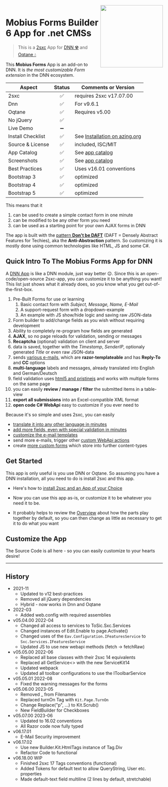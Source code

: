 <image src="app-icon.png" align="right" width="200px">

# Mobius Forms Builder 6 App for .net CMSs

> This is a [2sxc](https://2sxc.org) App for [DNN ☢️](https://www.dnnsoftware.com/) and [Oqtane 💧](https://www.oqtane.org/)

This **Mobius Forms** App is an add-on to DNN. It is _the most customizable Form extension_ in the DNN ecosystem.

| Aspect              | Status | Comments or Version
| ------------------- | :----: | -------------------
| 2sxc                | ✅    | requires 2sxc v17.07.00
| Dnn                 | ✅    | For v9.6.1
| Oqtane              | ✅    | Requires v5.00
| No jQuery           | ✅    |
| Live Demo           | ➖    |
| Install Checklist   | ✅    | See [Installation on azing.org](https://azing.org/2sxc)
| Source & License    | ✅    | included, ISC/MIT
| App Catalog         | ✅    | See [app catalog](https://2sxc.org/en/apps/app/mobius-forms-v5-with-mailchimp-recaptcha-polymorph-weback-and-more-hybrid-for-dnn-and-oqtane)
| Screenshots         | ✅    | See [app catalog](https://2sxc.org/en/apps/app/mobius-forms-v5-with-mailchimp-recaptcha-polymorph-weback-and-more-hybrid-for-dnn-and-oqtane)
| Best Practices      | ✅    | Uses v16.01 conventions
| Bootstrap 3         | ✅    | optimized
| Bootstrap 4         | ✅    | optimized
| Bootstrap 5         | ✅    | optimized

This means that it

1. can be used to create a simple contact form in one minute
2. can be modified to be any other form you need
3. can be used as a starting point for your own AJAX forms in DNN

The app is built with the [pattern **Don't be DAFT**][daft] (DAFT = Densely Abstract Features for Techies), aka the **Anti-Abstraction** pattern.
So customizing it is mostly done using common technologies like HTML, JS and some C#.

## Quick Intro To The Mobius Forms App for DNN

A [DNN App][2sxc] is like a DNN module, just way better 😉.
Since this is an open-code/open-source 2sxc-app, you can customize it to be anything you want!
This list just shows what it already does, so you know what you get out-of-the-first-box.

1. Pre-Built Forms for use or learning
    1. Basic contact form with _Subject, Message, Name, E-Mail_
    1. A support-request form with a dropdown-example
    1. An example with JS show/hide logic and saving raw JSON-data
1. Form builder to add/change fields as you wish without requiring development
1. Ability to completely re-program how fields are generated
1. **AJAX**, so no page reloads for validation, sending or messages
1. **Recaptcha** (optional) validation on client and server
1. data is saved, together with the _Timestamp_, _SenderIP_, optionaly generated _Title_ or even raw JSON-data
1. sends [various e-mails][cust-mail], which are **razor-templateable** and has **Reply-To** and **CC** options
1. **multi-language** labels and messages, already translated into English and German/Deutsch
1. field validation uses [html5 and pristinejs][pristine-js] and works with multiple forms on the same page
1. you can easily **review / manage / filter** the submitted items in a table-view
1. **export all submissions** into an Excel-compatible XML format
1. **open code C# WebApi** easy to customize if you ever need to

Because it's so simple and uses 2sxc, you can easily

* [translate it into any other language in minutes][translate]
* [add more fields, even with special validation in minutes][cust-field]
* [customize the e-mail templates][cust-mail]
* send more e-mails, trigger other [custom WebApi actions][cust-webapi]
* create [more custom forms][add-forms] which store into further content-types

## Get Started

This app is only useful is you use DNN or Oqtane. So assuming you have a DNN installation, all you need to do is install 2sxc and this app.

* Here's how to [install 2sxc and an App of your Choice](https://2sxc.org/en/apps/app/mobius-forms-v5-with-mailchimp-recaptcha-polymorph-weback-and-more-hybrid-for-dnn-and-oqtane)

* Now you can use this app as-is, or customize it to be whatever you need it to be.

* It probably helps to review the [Overview][overview] about how the parts play together by default, so you can then change as little as necessary to get it to do what you want

## Customize the App

The Source Code is all here - so you can easily customize to your hearts desire!

---

## History

* 2021-11
  * Updated to v12 best-practices
  * Removed all jQuery dependencies
  * Hybrid - now works in Dnn and Oqtane
* 2022-03
  * Added web.config with required assemblies
* v05.04.00 2022-04
  * Changed all access to services to ToSic.Sxc.Services
  * Changed instances of Edit.Enable to page.Activate()
  * Changed uses of the `Eav.Configuration.IFeaturesService` to `Sxc.Services.IFeaturesService`
  * Updated JS to use new webapi methods (fetch -> fetchRaw)
* v05.05.00 2022-06
  * Replaced all base classes with their 2sxc 14 equivalents
  * Replaced all GetService<> with the new ServiceKit14
  * Updated webpack
  * Updated all toolbar configurations to use the IToolbarService
* v05.05.01 2022-08
  * Fixed the warning messages for the forms
* v05.06.00 2023-05
  * Removed _ from Filenames
  * Replaced turnOn Tag with `Kit.Page.TurnOn`
  * Change Replace("p", ...) to Kit.Scrub()
  * New FieldBuilder for Checkboxes
* v05.07.00 2023-06
  * Updated to 16.02 conventions
  * All Razor code now fully typed
* v06.17.01
  * E-Mail Security improvement
* v06.17.02
  * Use new Builder.Kit.HtmlTags instance of Tag.Div
  * Refactor Code to functional
* v06.18.00 WIP
  * Finished 2sxc 17 Tags conventions (functional)
  * Added Tokens for default text to allow QueryString, User etc. properties
  * Made default-text field multiline (2 lines by default, stretchable)

[//]: # "Note: use full http-link, so we can copy/paste this from wiki to readme.md"
[2sxc]: https://2sxc.org/en/
[cust-field]: https://github.com/2sic/app-form-jquery-simple/wiki/Customize-Field
[cust-mail]: https://github.com/2sic/app-form-jquery-simple/wiki/Customize-Mails
[pristine-js]: https://github.com/sha256/Pristine
[add-forms]: https://github.com/2sic/app-form-jquery-simple/wiki/Add-Forms
[translate]: https://github.com/2sic/app-form-jquery-simple/wiki/Translate
[cust-webapi]: https://github.com/2sic/app-form-jquery-simple/wiki/Customize-WebApi
[daft]: http://2sxc.org/en/blog/post/the-dont-be-daft-pattern-densely-abstract-features-for-techies
[overview]: https://github.com/2sic/app-form-jquery-simple/wiki/Overview
